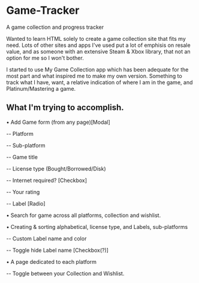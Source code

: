 # Game-Tracker
A game collection and progress tracker

Wanted to learn HTML solely to create a game collection site that fits my need. Lots of other sites and apps I've used put a lot of emphisis on resale value, and as someone with an extensive Steam & Xbox library, that not an option for me so I won't bother. 

I started to use My Game Collection app which has been adequate for the most part and what inspired me to make my own version. Something to track what I have, want, a relative indication of where I am in the game, and Platinum/Mastering a game.


What I'm trying to accomplish.
------
• Add Game form (from any page)[Modal]

-- Platform

-- Sub-platform

-- Game title

-- License type (Bought/Borrowed/Disk)

-- Internet required? [Checkbox]

-- Your rating 

-- Label [Radio]

• Search for game across all platforms, collection and wishlist.

• Creating & sorting alphabetical, license type, and Labels, sub-platforms

-- Custom Label name and color

-- Toggle hide Label name [Checkbox(?)]

• A page dedicated to each platform

-- Toggle between your Collection and Wishlist.
